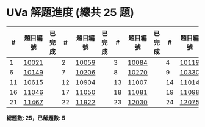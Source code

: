 # UVa 解題進度 (總共 25 題)

| # |題目編號|已完成| # |題目編號|已完成| # |題目編號|已完成| # |題目編號|已完成| # |題目編號|已完成|
|---|-----------|----------|---|-----------|----------|---|-----------|----------|---|-----------|----------|---|-----------|----------|
| 1 |   [ 10021 ](https://onlinejudge.org/external/100/10021.pdf)   |    | 2 |   [ 10059 ](https://onlinejudge.org/external/100/10059.pdf)   |    | 3 |   [ 10084 ](https://onlinejudge.org/external/100/10084.pdf)   |    | 4 |   [ 10119 ](https://onlinejudge.org/external/101/10119.pdf)   |    | 5 |   [ 10120 ](https://onlinejudge.org/external/101/10120.pdf)   |    |
| 6 |   [ 10149 ](https://onlinejudge.org/external/101/10149.pdf)   |    | 7 |   [ 10206 ](https://onlinejudge.org/external/102/10206.pdf)   |    | 8 |   [ 10270 ](https://onlinejudge.org/external/102/10270.pdf)   |    | 9 |   [ 10330 ](https://onlinejudge.org/external/103/10330.pdf)   |    | 10 |   [ 10418 ](https://onlinejudge.org/external/104/10418.pdf)   |    |
| 11 |   [ 10615 ](https://onlinejudge.org/external/106/10615.pdf)   |    | 12 |   [ 10904 ](https://onlinejudge.org/external/109/10904.pdf)   |    | 13 |   [ 11007 ](https://onlinejudge.org/external/110/11007.pdf)   |    | 14 |   [ 11014 ](https://onlinejudge.org/external/110/11014.pdf)   |    | 15 |   [ 11019 ](https://onlinejudge.org/external/110/11019.pdf)   |    |
| 16 |   [ 11046 ](https://onlinejudge.org/external/110/11046.pdf)   |    | 17 |   [ 11050 ](https://onlinejudge.org/external/110/11050.pdf)   |    | 18 |   [ 11081 ](https://onlinejudge.org/external/110/11081.pdf)   |    | 19 |   [ 11098 ](https://onlinejudge.org/external/110/11098.pdf)   |    | 20 |   [ 11419 ](https://onlinejudge.org/external/114/11419.pdf)   |    |
| 21 |   [ 11467 ](https://onlinejudge.org/external/114/11467.pdf)   |    | 22 |   [ 11922 ](https://onlinejudge.org/external/119/11922.pdf)   |    | 23 |   [ 12030 ](https://onlinejudge.org/external/120/12030.pdf)   |    | 24 |   [ 12075 ](https://onlinejudge.org/external/120/12075.pdf)   |    | 25 |   [ 12092 ](https://onlinejudge.org/external/120/12092.pdf)   |    |

**總題數: 25，已解題數: 5**
